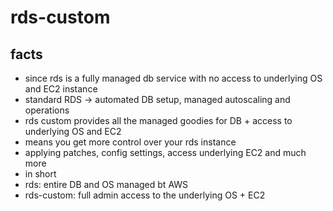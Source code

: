 # rds-custom

## facts

- since rds is a fully managed db service with no access to underlying OS and EC2 instance
- standard RDS -> automated DB setup, managed autoscaling and operations
- rds custom provides all the managed goodies for DB + access to underlying OS and EC2
- means you get more control over your rds instance
- applying patches, config settings, access underlying EC2 and much more
- in short
- rds: entire DB and OS managed bt AWS
- rds-custom: full admin access to the underlying OS + EC2